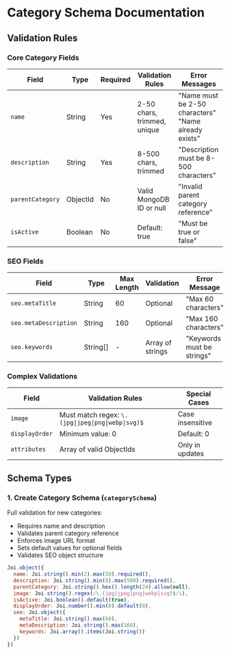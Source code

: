 # Category Schema Documentation

## Validation Rules

### Core Category Fields

| Field | Type | Required | Validation Rules | Error Messages |
|-------|------|----------|------------------|----------------|
| `name` | String | Yes | 2-50 chars, trimmed, unique | "Name must be 2-50 characters"<br>"Name already exists" |
| `description` | String | Yes | 8-500 chars, trimmed | "Description must be 8-500 characters" |
| `parentCategory` | ObjectId | No | Valid MongoDB ID or null | "Invalid parent category reference" |
| `isActive` | Boolean | No | Default: true | "Must be true or false" |

### SEO Fields

| Field | Type | Max Length | Validation | Error Message |
|-------|------|-----------|------------|---------------|
| `seo.metaTitle` | String | 60 | Optional | "Max 60 characters" |
| `seo.metaDescription` | String | 160 | Optional | "Max 160 characters" |
| `seo.keywords` | String[] | - | Array of strings | "Keywords must be strings" |

### Complex Validations

| Field | Validation Rules | Special Cases |
|-------|------------------|---------------|
| `image` | Must match regex: `\.(jpg\|jpeg\|png\|webp\|svg)$` | Case insensitive |
| `displayOrder` | Minimum value: 0 | Default: 0 |
| `attributes` | Array of valid ObjectIds | Only in updates |

## Schema Types

### 1. Create Category Schema (`categorySchema`)
Full validation for new categories:
- Requires name and description
- Validates parent category reference
- Enforces image URL format
- Sets default values for optional fields
- Validates SEO object structure

```javascript
Joi.object({
  name: Joi.string().min(2).max(50).required(),
  description: Joi.string().min(8).max(500).required(),
  parentCategory: Joi.string().hex().length(24).allow(null),
  image: Joi.string().regex(/\.(jpg|jpeg|png|webp|svg)$/i),
  isActive: Joi.boolean().default(true),
  displayOrder: Joi.number().min(0).default(0),
  seo: Joi.object({
    metaTitle: Joi.string().max(60),
    metaDescription: Joi.string().max(160),
    keywords: Joi.array().items(Joi.string())
  })
})
